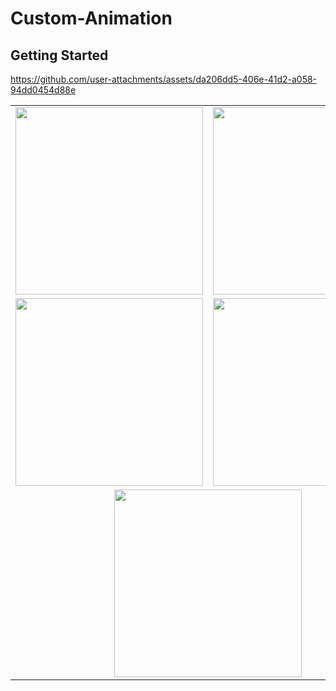# Custom-Animation

## Getting Started

https://github.com/user-attachments/assets/da206dd5-406e-41d2-a058-94dd0454d88e


<table>
  <tr>
    <td><img src="https://github.com/user-attachments/assets/ccbc5405-2ac1-4387-9dd4-633124ce5100" width="300"/></td>
    <td><img src="https://github.com/user-attachments/assets/4e0a0da7-8a70-4cf4-ab56-bfe3b921ab5d" width="300"/></td>
  </tr>
  <tr>
    <td><img src="https://github.com/user-attachments/assets/e8acfa58-6aa0-4c8d-afb6-97493cf284f7" width="300"/></td>
    <td><img src="https://github.com/user-attachments/assets/0a58c52b-db07-4dca-9c41-4b931b8878d9" width="300"/></td>
  </tr>
  <tr>
    <td colspan="2" style="text-align:center">
      <img src="https://github.com/user-attachments/assets/82de4b05-0644-4c66-9dc1-dd39ba290ea9" width="300"/>
    </td>
  </tr>
</table>

